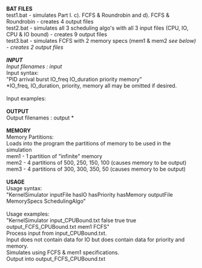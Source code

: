 **BAT FILES** <br />
test1.bat - simulates Part I. c). FCFS & Roundrobin and d). FCFS & Roundrobin - creates 4 output files <br />
test2.bat - simulates all 3 scheduling algo's with all 3 input files (CPU, IO, CPU & IO bound) - creates 9 output files <br />
test3.bat - simulates FCFS with 2 memory specs (mem1 & mem2 *see below) - creates 2 output files <br />
<br />
**INPUT** <br />
Input filenames : input* <br />
Input syntax: <br />
"PID arrival burst IO_freq IO_duration priority memory" <br />
*IO_freq, IO_duration, priority, memory all may be omitted if desired. <br />
<br />
Input examples: <br />
<br />
**OUTPUT** <br />
Output filenames : output *<br />
<br />
**MEMORY** <br />
Memory Partitions: <br />
Loads into the program the partitions of memory to be used in the simulation <br />
mem1 - 1 partition of "infinite" memory <br />
mem2 - 4 partitions of 500, 250, 150, 100 (causes memory to be output)<br />
mem3 - 4 partitions of 300, 300, 350, 50 (causes memory to be output)<br /> 
<br />
**USAGE** <br />
Usage syntax: <br />
"KernelSimulator inputFile hasIO hasPriority hasMemory outputFile MemorySpecs SchedulingAlgo" <br />
<br />
Usage examples: <br />
"KernelSimulator input_CPUBound.txt false true true output_FCFS_CPUBound.txt mem1 FCFS" <br />
Process input from input_CPUBound.txt. <br />
Input does not contain data for IO but does contain data for priority and memory. <br />
Simulates using FCFS & mem1 specifications. <br />
Output into output_FCFS_CPUBound.txt <br />





